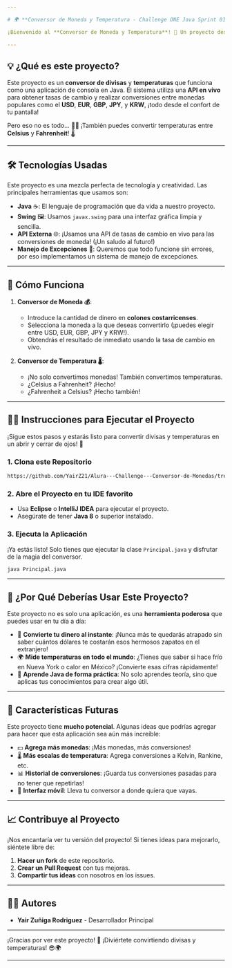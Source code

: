 ```yaml
---

# 🌍 **Conversor de Moneda y Temperatura - Challenge ONE Java Sprint 01**

¡Bienvenido al **Conversor de Moneda y Temperatura**! 🎉 Un proyecto desafiante donde aprenderás a crear una poderosa aplicación en Java para convertir monedas y temperaturas al instante. 🔥💸

---
```


## 💡 **¿Qué es este proyecto?**

Este proyecto es un **conversor de divisas** y **temperaturas** que funciona como una aplicación de consola en Java. El sistema utiliza una **API en vivo** para obtener tasas de cambio y realizar conversiones entre monedas populares como el **USD**, **EUR**, **GBP**, **JPY**, y **KRW**, ¡todo desde el confort de tu pantalla!

Pero eso no es todo… 🧑‍💻 ¡También puedes convertir temperaturas entre **Celsius** y **Fahrenheit**! 🌡️

---

## 🛠 **Tecnologías Usadas**

Este proyecto es una mezcla perfecta de tecnología y creatividad. Las principales herramientas que usamos son:

* **Java** ☕: El lenguaje de programación que da vida a nuestro proyecto.
* **Swing** 🖼️: Usamos `javax.swing` para una interfaz gráfica limpia y sencilla.
* **API Externa** 🌐: ¡Usamos una API de tasas de cambio en vivo para las conversiones de moneda! (¡Un saludo al futuro!)
* **Manejo de Excepciones** 🚨: Queremos que todo funcione sin errores, por eso implementamos un sistema de manejo de excepciones.

---

## 🚀 **Cómo Funciona**

1. **Conversor de Moneda 💰**:

   * Introduce la cantidad de dinero en **colones costarricenses**.
   * Selecciona la moneda a la que deseas convertirlo (¡puedes elegir entre USD, EUR, GBP, JPY y KRW!).
   * Obtendrás el resultado de inmediato usando la tasa de cambio en vivo.

2. **Conversor de Temperatura 🌡️**:

   * ¡No solo convertimos monedas! También convertimos temperaturas.
   * ¿Celsius a Fahrenheit? ¡Hecho!
   * ¿Fahrenheit a Celsius? ¡Hecho también!

---

## 🧑‍💻 **Instrucciones para Ejecutar el Proyecto**

¡Sigue estos pasos y estarás listo para convertir divisas y temperaturas en un abrir y cerrar de ojos! 🚀

### 1. Clona este Repositorio

```bash
https://github.com/YairZ21/Alura---Challenge---Conversor-de-Monedas/tree/9717f21a583d43fbc7795286ea77016d557e18a3/src/com/conversor
```

### 2. Abre el Proyecto en tu IDE favorito

* Usa **Eclipse** o **IntelliJ IDEA** para ejecutar el proyecto.
* Asegúrate de tener **Java 8** o superior instalado.

### 3. Ejecuta la Aplicación

¡Ya estás listo! Solo tienes que ejecutar la clase `Principal.java` y disfrutar de la magia del conversor.

```bash
java Principal.java
```

---

## 🧩 **¿Por Qué Deberías Usar Este Proyecto?**

Este proyecto no es solo una aplicación, es una **herramienta poderosa** que puedes usar en tu día a día:

* 💸 **Convierte tu dinero al instante**: ¡Nunca más te quedarás atrapado sin saber cuántos dólares te costarán esos hermosos zapatos en el extranjero!
* 🌍 **Mide temperaturas en todo el mundo**: ¿Tienes que saber si hace frío en Nueva York o calor en México? ¡Convierte esas cifras rápidamente!
* 🚀 **Aprende Java de forma práctica**: No solo aprendes teoría, sino que aplicas tus conocimientos para crear algo útil.

---

## 🔧 **Características Futuras**

Este proyecto tiene **mucho potencial**. Algunas ideas que podrías agregar para hacer que esta aplicación sea aún más increíble:

* 💵 **Agrega más monedas**: ¡Más monedas, más conversiones!
* 🌡️ **Más escalas de temperatura**: Agrega conversiones a Kelvin, Rankine, etc.
* 📊 **Historial de conversiones**: ¡Guarda tus conversiones pasadas para no tener que repetirlas!
* 📱 **Interfaz móvil**: Lleva tu conversor a donde quiera que vayas.

---

## 📈 **Contribuye al Proyecto**

¡Nos encantaría ver tu versión del proyecto! Si tienes ideas para mejorarlo, siéntete libre de:

1. **Hacer un fork** de este repositorio.
2. **Crear un Pull Request** con tus mejoras.
3. **Compartir tus ideas** con nosotros en los issues.

---

## 👨‍💻 **Autores**

* **Yair Zuñiga Rodriguez** - Desarrollador Principal

---

¡Gracias por ver este proyecto! 🎉 ¡Diviértete convirtiendo divisas y temperaturas! 😎🌍

---

